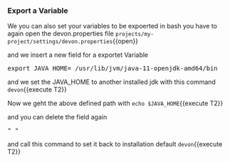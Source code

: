 ### Export a Variable

We you can also set your variables to be expoerted in bash
you have to again open the devon.properties file
`projects/my-project/settings/devon.properties`{{open}}

and we insert a new field for a exportet Variable
<pre class="file" data-filename="projects/my-project/settings/devon.properties" data-target="append">export JAVA_HOME= /usr/lib/jvm/java-11-openjdk-amd64/bin
</pre>

and we set the JAVA_HOME to another installed jdk with this command 
`devon`{{execute T2}}

Now we geht the above defined path with 
`echo $JAVA_HOME`{{execute T2}}

and you can delete the field again
<pre class="file" data-filename="projects/my-project/settings/devon.properties" data-target="insert"  data-marker="export JAVA_HOME= /usr/lib/jvm/java-11-openjdk-amd64/bin">" "
</pre>

and call this command to set it back to installation default
`devon`{{execute T2}}